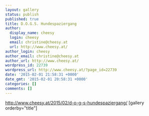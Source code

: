 ```yaml
---
layout: gallery
status: publish
published: true
title: D.O.G.S. Hundespaziergang
author:
  display_name: cheesy
  login: cheesy
  email: christine@cheesy.at
  url: http://www.cheesy.at/
author_login: cheesy
author_email: christine@cheesy.at
author_url: http://www.cheesy.at/
wordpress_id: 22739
wordpress_url: http://www.cheesy.at/?page_id=22739
date: '2015-02-01 21:58:31 +0000'
date_gmt: '2015-02-01 20:58:31 +0000'
categories: []
comments: []
---
```

http://www.cheesy.at/2015/02/d-o-g-s-hundespaziergang/
[gallery orderby="title"]
